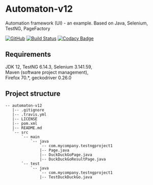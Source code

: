 # Automaton-v12
Automation framework (UI) - an example. Based on Java, Selenium, TestNG, PageFactory

[![GitHub](https://img.shields.io/github/license/mashape/apistatus.svg)](https://github.com/BurhanH/automaton-v12/blob/master/LICENSE)
[![Build Status](https://travis-ci.org/BurhanH/Automaton-v12.svg?branch=master)](https://travis-ci.org/BurhanH/Automaton-v12)
[![Codacy Badge](https://api.codacy.com/project/badge/Grade/2791a009671d43c390537517f776bc05)](https://www.codacy.com/app/BurhanH/Automaton-v12?utm_source=github.com&amp;utm_medium=referral&amp;utm_content=BurhanH/Automaton-v12&amp;utm_campaign=Badge_Grade)

## Requirements
JDK 12, TestNG 6.14.3, Selenium 3.141.59, <br>
Maven (software project management), <br>
Firefox 70.*, geckodriver 0.26.0 <br>

## Project structure
```text
-- automaton-v12
   |-- .gitignore
   |-- .travis.yml
   |-- LICENSE
   |-- pom.xml
   |-- README.md
   `-- src
       `-- main
           `-- java
               `-- com.mycompany.testngproject1
               |-- Page.java
               |-- DuckDuckGoPage.java
               |-- DuckDuckGoResultPage.java
       `-- test
           `-- java
               `-- com.mycompany.testngproject1
               |-- TestDuckDuckGo.java
               
```
